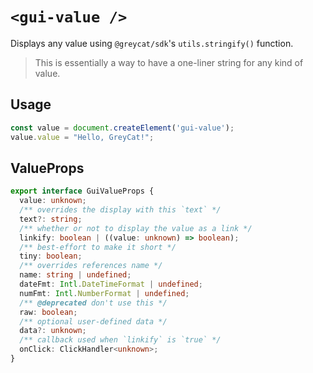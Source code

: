 # `<gui-value />`
Displays any value using `@greycat/sdk`'s `utils.stringify()` function.

> This is essentially a way to have a one-liner string for any kind of value.

## Usage
```ts
const value = document.createElement('gui-value');
value.value = "Hello, GreyCat!";
```

## ValueProps
```ts
export interface GuiValueProps {
  value: unknown;
  /** overrides the display with this `text` */
  text?: string;
  /** whether or not to display the value as a link */
  linkify: boolean | ((value: unknown) => boolean);
  /** best-effort to make it short */
  tiny: boolean;
  /** overrides references name */
  name: string | undefined;
  dateFmt: Intl.DateTimeFormat | undefined;
  numFmt: Intl.NumberFormat | undefined;
  /** @deprecated don't use this */
  raw: boolean;
  /** optional user-defined data */
  data?: unknown;
  /** callback used when `linkify` is `true` */
  onClick: ClickHandler<unknown>;
}
```